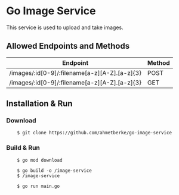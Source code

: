 # Go Image Service

This service is used to upload and take images.

## Allowed Endpoints and Methods

| Endpoint                                      | Method |
|-----------------------------------------------|-------|
| /images/:id[0-9]/:filename[a-z][A-Z].[a-z]{3} |POST|
| /images/:id[0-9]/:filename[a-z][A-Z].[a-z]{3} |GET|

## Installation & Run
### Download
```
    $ git clone https://github.com/ahmetberke/go-image-service
```

### Build & Run
```
    $ go mod download
```
```
    $ go build -o /image-service
    $ /image-service
```
```
    $ go run main.go
```


